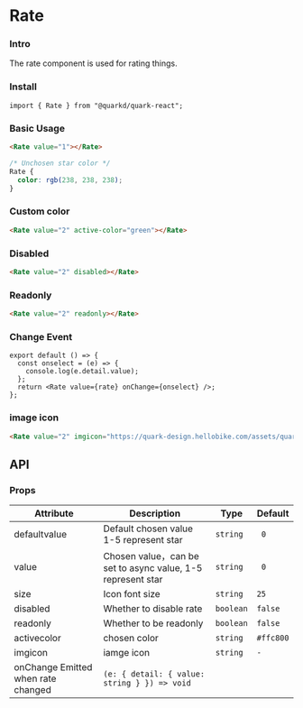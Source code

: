 # Rate

### Intro

The rate component is used for rating things.

### Install

```tsx
import { Rate } from "@quarkd/quark-react";
```

### Basic Usage

```html
<Rate value="1"></Rate>
```

```css
/* Unchosen star color */
Rate {
  color: rgb(238, 238, 238);
}
```

### Custom color

```html
<Rate value="2" active-color="green"></Rate>
```

### Disabled

```html
<Rate value="2" disabled></Rate>
```

### Readonly

```html
<Rate value="2" readonly></Rate>
```

### Change Event

```tsx
export default () => {
  const onselect = (e) => {
    console.log(e.detail.value);
  };
  return <Rate value={rate} onChange={onselect} />;
};
```

### image icon

```html
<Rate value="2" imgicon="https://quark-design.hellobike.com/assets/quark-logo.7fd50e67.png"></Rate>
```

## API

### Props

| Attribute                          | Description                                                 | Type      | Default   |
| ---------------------------------- | ----------------------------------------------------------- | --------- | --------- |
| defaultvalue                       | Default chosen value 1-5 represent star                     | `string`  | ` 0`      |
| value                              | Chosen value，can be set to async value, 1-5 represent star | `string`  | ` 0`      |
| size                               | Icon font size                                              | `string`  | `25`      |
| disabled                           | Whether to disable rate                                     | `boolean` | `false`   |
| readonly                           | Whether to be readonly                                      | `boolean` | `false`   |
| activecolor                        | chosen color                                                | `string`  | `#ffc800` |
| imgicon                            | iamge icon                                                  | `string`  | `-`       |
| onChange Emitted when rate changed | `(e: { detail: { value: string } }) => void`                            |           |

